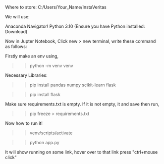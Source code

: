 Where to store: C:/Users/Your_Name/InstaVeritas

We will use:

Anaconda Navigator!
Python 3.10 (Ensure you have Python installed: Download)

Now in Jupter Notebook, Click new > new terminal, write these command as follows:

Firstly make an env using,

>> python -m venv venv

Necessary Libraries:

>> pip install pandas numpy scikit-learn flask

>> pip install flask

Make sure requirements.txt is empty. If it is not empty, it and save
then run,

>> pip freeze > requirements.txt


Now how to run it!

>> venv/scripts/activate

>> python app.py

It will show running on some link, hover over to that link press "ctrl+mouse click"
